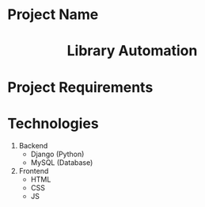 # Project Name
<h1 style="text-align: center"> Library Automation</h1>

# Project Requirements

# Technologies
1. Backend
   - Django (Python)
   - MySQL (Database)
2. Frontend
   - HTML
   - CSS
   - JS
